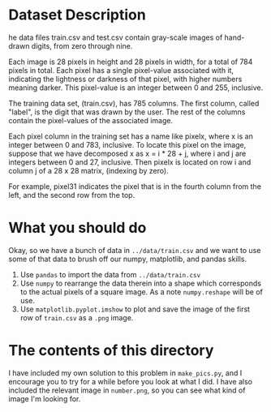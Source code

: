 # Dataset Description
he data files train.csv and test.csv contain gray-scale images of hand-drawn digits, from zero through nine.

Each image is 28 pixels in height and 28 pixels in width, for a total of 784 pixels in total. Each pixel has a single pixel-value associated with it, indicating the lightness or darkness of that pixel, with higher numbers meaning darker. This pixel-value is an integer between 0 and 255, inclusive.

The training data set, (train.csv), has 785 columns. The first column, called "label", is the digit that was drawn by the user. The rest of the columns contain the pixel-values of the associated image.

Each pixel column in the training set has a name like pixelx, where x is an integer between 0 and 783, inclusive. To locate this pixel on the image, suppose that we have decomposed x as x = i * 28 + j, where i and j are integers between 0 and 27, inclusive. Then pixelx is located on row i and column j of a 28 x 28 matrix, (indexing by zero).

For example, pixel31 indicates the pixel that is in the fourth column from the left, and the second row from the top.

# What you should do 

Okay, so we have a bunch of data in `../data/train.csv` and we want to use some of that data to brush off our numpy, matplotlib, and pandas skills. 

1. Use `pandas` to import the data from `../data/train.csv`
2. Use `numpy` to rearrange the data therein into a shape which corresponds to the actual pixels of a square image. As a note `numpy.reshape` will be of use. 
3. Use `matplotlib.pyplot.imshow` to plot and save the image of the first row of `train.csv` as a `.png` image. 

# The contents of this directory
I have included my own solution to this problem in `make_pics.py`,  and I encourage you to try for a while before you look at what I did. I have also included the relevant image in `number.png`, so you can see what kind of image I'm looking for. 

